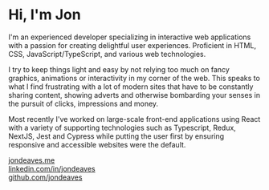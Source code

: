 # Hi, I'm Jon

I'm an experienced developer specializing in interactive web applications with a passion for creating delightful user experiences. Proficient in HTML, CSS, JavaScript/TypeScript, and various web technologies.

I try to keep things light and easy by not relying too much on fancy graphics, animations or interactivity in my corner of the web. This speaks to what I find frustrating with a lot of modern sites that have to be constantly sharing content, showing adverts and otherwise bombarding your senses in the pursuit of clicks, impressions and money.

Most recently I've worked on large-scale front-end applications using React with a variety of supporting technologies such as Typescript, Redux, NextJS, Jest and Cypress while putting the user first by ensuring responsive and accessible websites were the default.

[jondeaves.me](https://jondeaves.me/)<br />
[linkedin.com/in/jondeaves](https://linkedin.com/in/jondeaves)<br />
[github.com/jondeaves](https://github.com/jondeaves)<br />
